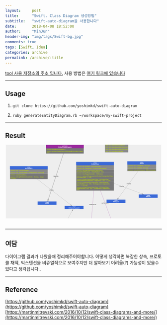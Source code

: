 ```yaml
---
layout:     post
title:      "Swift. Class Diagram 생성방법"
subtitle:   "swift-auto-diagram을 사용합니다"
date:       2018-04-08 18:52:00
author:     "MinJun"
header-img: "img/tags/Swift-bg.jpg"
comments: true 
tags: [Swift, Idea]
categories: archive
permalink: /archive/:title
---
```


[tool 사용 저장소의 주소 입니다.](https://github.com/yoshimkd/swift-auto-diagram) 사용 방법은 [여기 링크에 있습니다](https://martinmitrevski.com/2016/10/12/swift-class-diagrams-and-more/)

---

## Usage 

1. `git clone https://github.com/yoshimkd/swift-auto-diagram`

2. `ruby generateEntityDiagram.rb ~/workspace/my-swift-project
`

---

## Result 

<center><img src="/assets/post_img/posts/classdiagram.png" width="500"></center> <br> 

---

## 여담 

다이어그램 결과가 나왔을때 정리해주어야합니다. 어떻게 생각하면 복잡한 상속, 프로토콜 채택, 익스탠션을 비쥬얼적으로 보여주지만 더 알아보기 어려울(?) 가능성이 있을수 있다고 생각됩니다.. 

---

## Reference 

[https://github.com/yoshimkd/swift-auto-diagram](https://github.com/yoshimkd/swift-auto-diagram)<br>
[https://martinmitrevski.com/2016/10/12/swift-class-diagrams-and-more/](https://martinmitrevski.com/2016/10/12/swift-class-diagrams-and-more/)